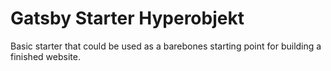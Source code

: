 # Gatsby Starter Hyperobjekt

Basic starter that could be used as a barebones starting point for building a finished website.
